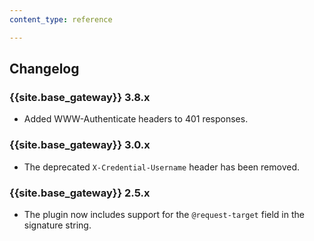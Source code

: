 ```yaml
---
content_type: reference

---
```


## Changelog

### {{site.base_gateway}} 3.8.x
* Added WWW-Authenticate headers to 401 responses.

### {{site.base_gateway}} 3.0.x
* The deprecated `X-Credential-Username` header has been removed.

### {{site.base_gateway}} 2.5.x
* The plugin now includes support for the `@request-target` field in the signature string.
